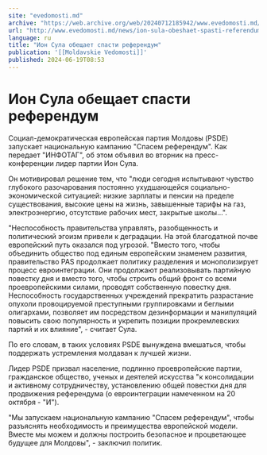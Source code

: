 ```yaml
---
site: "evedomosti.md"
archive: "https://web.archive.org/web/20240712185942/www.evedomosti.md/news/ion-sula-obeshaet-spasti-referendum"
url: "http://www.evedomosti.md/news/ion-sula-obeshaet-spasti-referendum"
language: ru
title: "Ион Сула обещает спасти референдум"
publication: '[[Moldavskie Vedomosti]]'
published: 2024-06-19T08:53
---
```


# Ион Сула обещает спасти референдум

Социал-демократическая европейская партия Молдовы (PSDE) запускает национальную кампанию "Спасем референдум". Как передает "ИНФОТАГ", об этом объявил во вторник на пресс-конференции лидер партии Ион Сула.

Он мотивировал решение тем, что "люди сегодня испытывают чувство глубокого разочарования постоянно ухудшающейся социально-экономической ситуацией: низкие зарплаты и пенсии на пределе существования, высокие цены на жизнь, завышенные тарифы на газ, электроэнергию, отсутствие рабочих мест, закрытые школы...".

"Неспособность правительства управлять, разобщенность и политический эгоизм привели к деградации. На этой благодатной почве европейский путь оказался под угрозой. "Вместо того, чтобы объединить общество под единым европейским знаменем развития, правительство PAS продолжает политику разделения и монополизирует процесс евроинтеграции. Они продолжают реализовывать партийную повестку дня и вместо того, чтобы строить общий фронт со всеми проевропейскими силами, проводят собственную повестку дня. Неспособность государственных учреждений прекратить разрастание опухоли провоцируемой преступными группировками и беглыми олигархами, позволяет им посредством дезинформации и манипуляций повысить свою популярность и укрепить позиции прокремлевских партий и их влияние", - считает Сула.

По его словам, в таких условиях PSDE вынуждена вмешаться, чтобы поддержать устремления молдаван к лучшей жизни.

Лидер PSDE призвал население, подлинно проевропейские партии, гражданское общество, ученых и деятелей искусства "к консолидации и активному сотрудничеству, установлению общей повестки дня для продвижения референдума (о евроинтеграции намеченном на 20 октября - "И").

"Мы запускаем национальную кампанию "Спасем референдум", чтобы разъяснять необходимость и преимущества европейской модели. Вместе мы можем и должны построить безопасное и процветающее будущее для Молдовы", - заключил политик.